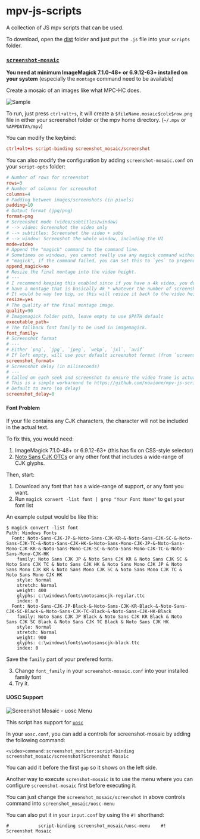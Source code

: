 # mpv-js-scripts

A collection of JS mpv scripts that can be used.

To download, open the [dist](dist) folder and just put the `.js` file into your `scripts` folder.

### [`screenshot-mosaic`](dist/screenshot-mosaic.js)

**You need at minimum ImageMagick 7.1.0-48+ or 6.9.12-63+ installed on your system** (especially the `montage` command need to be available)

Create a mosaic of an images like what MPC-HC does.

![Sample](https://p.ihateani.me/adkjnpzu.jpg)

To run, just press `ctrl+alt+s`, it will create a `$fileName.mosaic$colx$row.png` file in either your screenshot folder or the mpv home directory. (`~/.mpv` or `%APPDATA%/mpv`)

You can modify the keybind:
```conf
ctrl+alt+s script-binding screenshot_mosaic/screenshot
```

You can also modify the configuration by adding `screenshot-mosaic.conf` on your `script-opts` folder:
```conf
# Number of rows for screenshot
rows=3
# Number of columns for screenshot
columns=4
# Padding between images/screenshots (in pixels)
padding=10
# Output format (jpg/png)
format=png
# Screenshot mode (video/subtitles/window)
# --> video: Screenshot the video only
# --> subtitles: Screenshot the video + subs
# --> window: Screenshot the whole window, including the UI
mode=video
# Append the "magick" command to the command line.
# Sometimes on windows, you cannot really use any magick command without prefixing
# "magick", if the command failed, you can set this to `yes` to prepend the command with `magick`
append_magick=no
# Resize the final montage into the video height.
# ---
# I recommend keeping this enabled since if you have a 4k video, you don't want to
# have a montage that is basically 4k * whatever the number of screenshots you have.
# It would be way too big, so this will resize it back to the video height.
resize=yes
# The quality of the final montage image.
quality=90
# Imagemagick folder path, leave empty to use $PATH default
executable_path=
# The fallback font family to be used in imagemagick.
font_family=
# Screenshot format
# ---
# Either `png`, `jpg`, `jpeg`, `webp`, `jxl`, `avif`
# If left empty, will use your default screenshot format (from `screenshot-format`) or fallback to mpv default which is `jpg`
screenshot_format=
# Screenshot delay (in miliseconds)
# ---
# Called on each seek and screenshot to ensure the video frame is actually at the right time.
# This is a simple workaround to https://github.com/noaione/mpv-js-scripts/issues/16
# Default to zero (no delay)
screenshot_delay=0
```

#### Font Problem

If your file contains any CJK characters, the character will not be included in the actual text.

To fix this, you would need:
1. ImageMagick 7.1.0-48+ or 6.9.12-63+ (this has fix on CSS-style selector)
2. [Noto Sans CJK OTCs](https://github.com/notofonts/noto-cjk/tree/main/Sans#downloading-noto-sans-cjk) or any other font that includes a wide-range of CJK glyphs.

Then, start:
1. Download any font that has a wide-range of support, or any font you want.
2. Run `magick convert -list font | grep "Your Font Name"` to get your font list

An example output would be like this:
```
$ magick convert -list font
Path: Windows Fonts
  Font: Noto-Sans-CJK-JP-&-Noto-Sans-CJK-KR-&-Noto-Sans-CJK-SC-&-Noto-Sans-CJK-TC-&-Noto-Sans-CJK-HK-&-Noto-Sans-Mono-CJK-JP-&-Noto-Sans-Mono-CJK-KR-&-Noto-Sans-Mono-CJK-SC-&-Noto-Sans-Mono-CJK-TC-&-Noto-Sans-Mono-CJK-HK
    family: Noto Sans CJK JP & Noto Sans CJK KR & Noto Sans CJK SC & Noto Sans CJK TC & Noto Sans CJK HK & Noto Sans Mono CJK JP & Noto Sans Mono CJK KR & Noto Sans Mono CJK SC & Noto Sans Mono CJK TC & Noto Sans Mono CJK HK
    style: Normal
    stretch: Normal
    weight: 400
    glyphs: c:\windows\fonts\notosanscjk-regular.ttc
    index: 0
  Font: Noto-Sans-CJK-JP-Black-&-Noto-Sans-CJK-KR-Black-&-Noto-Sans-CJK-SC-Black-&-Noto-Sans-CJK-TC-Black-&-Noto-Sans-CJK-HK-Black
    family: Noto Sans CJK JP Black & Noto Sans CJK KR Black & Noto Sans CJK SC Black & Noto Sans CJK TC Black & Noto Sans CJK HK
    style: Normal
    stretch: Normal
    weight: 900
    glyphs: c:\windows\fonts\notosanscjk-black.ttc
    index: 0
```

Save the `family` part of your prefered fonts.

3. Change `font_family` in your `screenshot-mosaic.conf` into your installed family font
4. Try it.

#### UOSC Support

![Screenshot Mosaic - uosc Menu](https://p.ihateani.me/nfvjqlnf.png)

This script has support for [`uosc`](https://github.com/tomasklaen/uosc)

In your `uosc.conf`, you can add a controls for screenshot-mosaic by adding the following command:
```
<video>command:screenshot_monitor:script-binding screenshot_mosaic/screenshot?Screenshot Mosaic
```
You can add it before the first `gap` so it shows on the left side.

Another way to execute `screnshot-mosaic` is to use the menu where you can configure `screenshot-mosaic` first before executing it.

You can just change the `screenshot_mosaic/screenshot` in above controls command into `screenshot_mosaic/uosc-menu`

You can also put it in your `input.conf` by using the `#!` shorthand:
```
#           script-binding screenshot_mosaic/uosc-menu    #! Screenshot Mosaic
```
